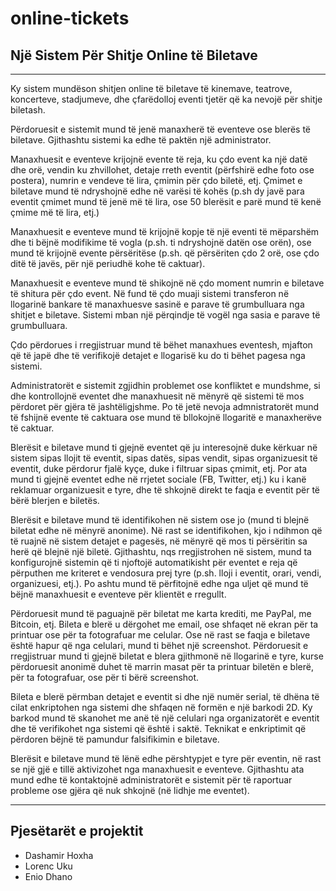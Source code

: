 # online-tickets

## Një Sistem Për Shitje Online të Biletave

___
Ky sistem mundëson shitjen online të biletave të kinemave, teatrove,
koncerteve, stadjumeve, dhe çfarëdolloj eventi tjetër që ka nevojë për
shitje biletash.

Përdoruesit e sistemit mund të jenë manaxherë të eventeve ose blerës
të biletave. Gjithashtu sistemi ka edhe të paktën një administrator.

Manaxhuesit e eventeve krijojnë evente të reja, ku çdo event ka një
datë dhe orë, vendin ku zhvillohet, detaje rreth eventit (përfshirë
edhe foto ose postera), numrin e vendeve të lira, çmimin për çdo
biletë, etj. Çmimet e biletave mund të ndryshojnë edhe në varësi të
kohës (p.sh dy javë para eventit çmimet mund të jenë më të lira, ose
50 blerësit e parë mund të kenë çmime më të lira, etj.)

Manaxhuesit e eventeve mund të krijojnë kopje të një eventi të
mëparshëm dhe ti bëjnë modifikime të vogla (p.sh. ti ndryshojnë datën
ose orën), ose mund të krijojnë evente përsëritëse (p.sh. që
përsëriten çdo 2 orë, ose çdo ditë të javës, për një periudhë kohe të
caktuar).

Manaxhuesit e eventeve mund të shikojnë në çdo moment numrin e
biletave të shitura për çdo event. Në fund të çdo muaji sistemi
transferon në llogarinë bankare të manaxhuesve sasinë e parave të
grumbulluara nga shitjet e biletave. Sistemi mban një përqindje të
vogël nga sasia e parave të grumbulluara.

Çdo përdorues i rregjistruar mund të bëhet manaxhues eventesh, mjafton
që të japë dhe të verifikojë detajet e llogarisë ku do ti bëhet pagesa
nga sistemi.

Administratorët e sistemit zgjidhin problemet ose konfliktet e
mundshme, si dhe kontrollojnë eventet dhe manaxhuesit në mënyrë që
sistemi të mos përdoret për gjëra të jashtëligjshme. Po të jetë nevoja
admnistratorët mund të fshijnë evente të caktuara ose mund të
bllokojnë llogaritë e manaxherëve të caktuar.

Blerësit e biletave mund ti gjejnë eventet që ju interesojnë duke
kërkuar në sistem sipas llojit të eventit, sipas datës, sipas vendit,
sipas organizuesit të eventit, duke përdorur fjalë kyçe, duke i
filtruar sipas çmimit, etj. Por ata mund ti gjejnë eventet edhe në
rrjetet sociale (FB, Twitter, etj.) ku i kanë reklamuar organizuesit e
tyre, dhe të shkojnë direkt te faqja e eventit për të bërë blerjen e
biletës.

Blerësit e biletave mund të identifikohen në sistem ose jo (mund ti
blejnë biletat edhe në mënyrë anonime). Në rast se identifikohen, kjo
i ndihmon që të ruajnë në sistem detajet e pagesës, në mënyrë që mos
ti përsëritin sa herë që blejnë një biletë. Gjithashtu, nqs
rregjistrohen në sistem, mund ta konfigurojnë sistemin që ti njoftojë
automatikisht për eventet e reja që përputhen me kriteret e vendosura
prej tyre (p.sh. lloji i eventit, orari, vendi, organizuesi, etj.). Po
ashtu mund të përfitojnë edhe nga uljet që mund të bëjnë manaxhuesit e
eventeve për klientët e rregullt.

Përdoruesit mund të paguajnë për biletat me karta krediti, me PayPal,
me Bitcoin, etj. Bileta e blerë u dërgohet me email, ose shfaqet në
ekran për ta printuar ose për ta fotografuar me celular. Ose në rast
se faqja e biletave është hapur që nga celulari, mund ti bëhet një
screenshot. Përdoruesit e rregjistruar mund ti gjejnë biletat e blera
gjithmonë në llogarinë e tyre, kurse përdoruesit anonimë duhet të
marrin masat për ta printuar biletën e blerë, për ta fotografuar, ose
për ti bërë screenshot.

Bileta e blerë përmban detajet e eventit si dhe një numër serial, të
dhëna të cilat enkriptohen nga sistemi dhe shfaqen në formën e një
barkodi 2D. Ky barkod mund të skanohet me anë të një celulari nga
organizatorët e eventit dhe të verifikohet nga sistemi që është i
saktë. Teknikat e enkriptimit që përdoren bëjnë të pamundur
falsifikimin e biletave.

Blerësit e biletave mund të lënë edhe përshtypjet e tyre për eventin,
në rast se një gjë e tillë aktivizohet nga manaxhuesit e
eventeve. Gjithashtu ata mund edhe të kontaktojnë administratorët e
sistemit për të raportuar probleme ose gjëra që nuk shkojnë (në lidhje
me eventet).
___
## Pjesëtarët e projektit

- Dashamir Hoxha
- Lorenc Uku
- Enio Dhano
